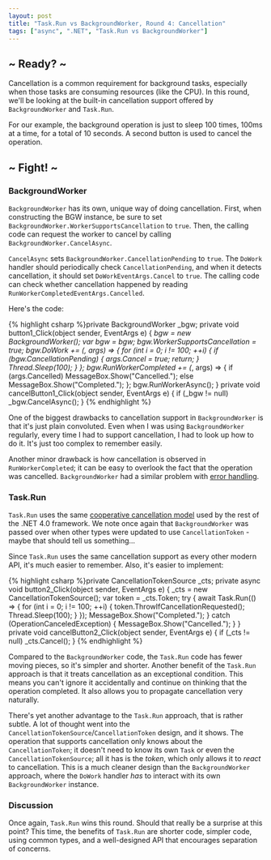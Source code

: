 ```yaml
---
layout: post
title: "Task.Run vs BackgroundWorker, Round 4: Cancellation"
tags: ["async", ".NET", "Task.Run vs BackgroundWorker"]
---
```

## ~ Ready? ~



Cancellation is a common requirement for background tasks, especially when those tasks are consuming resources (like the CPU). In this round, we'll be looking at the built-in cancellation support offered by `BackgroundWorker` and `Task.Run`.





For our example, the background operation is just to sleep 100 times, 100ms at a time, for a total of 10 seconds. A second button is used to cancel the operation.



## ~ Fight! ~

### BackgroundWorker



`BackgroundWorker` has its own, unique way of doing cancellation. First, when constructing the BGW instance, be sure to set `BackgroundWorker.WorkerSupportsCancellation` to `true`. Then, the calling code can request the worker to cancel by calling `BackgroundWorker.CancelAsync`.





`CancelAsync` sets `BackgroundWorker.CancellationPending` to `true`. The `DoWork` handler should periodically check `CancellationPending`, and when it detects cancellation, it should set `DoWorkEventArgs.Cancel` to `true`. The calling code can check whether cancellation happened by reading `RunWorkerCompletedEventArgs.Cancelled`.





Here's the code:



{% highlight csharp %}private BackgroundWorker _bgw;
private void button1_Click(object sender, EventArgs e)
{
    _bgw = new BackgroundWorker();
    var bgw = _bgw;
    bgw.WorkerSupportsCancellation = true;
    bgw.DoWork += (_, args) =>
    {
        for (int i = 0; i != 100; ++i)
        {
            if (bgw.CancellationPending)
            {
                args.Cancel = true;
                return;
            }
            Thread.Sleep(100);
        }
    };
    bgw.RunWorkerCompleted += (_, args) =>
    {
        if (args.Cancelled)
            MessageBox.Show("Cancelled.");
        else
            MessageBox.Show("Completed.");
    };
    bgw.RunWorkerAsync();
}
private void cancelButton1_Click(object sender, EventArgs e)
{
    if (_bgw != null)
        _bgw.CancelAsync();
}
{% endhighlight %}



One of the biggest drawbacks to cancellation support in `BackgroundWorker` is that it's just plain convoluted. Even when I was using `BackgroundWorker` regularly, every time I had to support cancellation, I had to look up how to do it. It's just too complex to remember easily.





Another minor drawback is how cancellation is observed in `RunWorkerCompleted`; it can be easy to overlook the fact that the operation was cancelled. `BackgroundWorker` had a similar problem with [error handling](http://blog.stephencleary.com/2013/07/taskrun-vs-backgroundworker-round-2.html).



### Task.Run



`Task.Run` uses the same [cooperative cancellation model](http://msdn.microsoft.com/en-us/library/dd997364.aspx) used by the rest of the .NET 4.0 framework. We note once again that `BackgroundWorker` was passed over when other types were updated to use `CancellationToken` - maybe that should tell us something...





Since `Task.Run` uses the same cancellation support as every other modern API, it's much easier to remember. Also, it's easier to implement:



{% highlight csharp %}private CancellationTokenSource _cts;
private async void button2_Click(object sender, EventArgs e)
{
    _cts = new CancellationTokenSource();
    var token = _cts.Token;
    try
    {
        await Task.Run(() =>
        {
            for (int i = 0; i != 100; ++i)
            {
                token.ThrowIfCancellationRequested();
                Thread.Sleep(100);
            }
        });
        MessageBox.Show("Completed.");
    }
    catch (OperationCanceledException)
    {
        MessageBox.Show("Cancelled.");
    }
}
private void cancelButton2_Click(object sender, EventArgs e)
{
    if (_cts != null)
        _cts.Cancel();
}
{% endhighlight %}



Compared to the `BackgroundWorker` code, the `Task.Run` code has fewer moving pieces, so it's simpler and shorter. Another benefit of the `Task.Run` approach is that it treats cancellation as an exceptional condition. This means you can't ignore it accidentally and continue on thinking that the operation completed. It also allows you to propagate cancellation very naturally.





There's yet another advantage to the `Task.Run` approach, that is rather subtle. A lot of thought went into the `CancellationTokenSource`/`CancellationToken` design, and it shows. The operation that supports cancellation only knows about the `CancellationToken`; it doesn't need to know its own `Task` or even the `CancellationTokenSource`; all it has is the _token_, which only allows it to _react_ to cancellation. This is a much cleaner design than the `BackgroundWorker` approach, where the `DoWork` handler _has_ to interact with its own `BackgroundWorker` instance.



### Discussion



Once again, `Task.Run` wins this round. Should that really be a surprise at this point? This time, the benefits of `Task.Run` are shorter code, simpler code, using common types, and a well-designed API that encourages separation of concerns.


